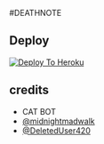 #DEATHNOTE

## Deploy
[![Deploy To Heroku](https://www.herokucdn.com/deploy/button.svg)](https://dashboard.heroku.com/new?button-url=https%3A%2F%2Fgithub.com%2FLEGENDXOP%2Flegendpack&template=https%3A%2F%2Fgithub.com%2FLEGENDXOP%2Flegendpack)

## credits
   - CAT BOT
   - [@midnightmadwalk](https://t.me/midnightmadwalk)
   - [@DeletedUser420](https://t.me/DeletedUser420)
